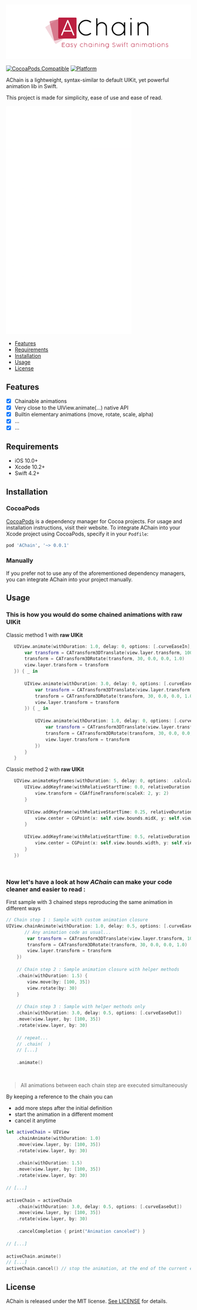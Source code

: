 ![AChain: Easy chaining Swift animations](https://raw.githubusercontent.com/Macistador/AChain/master/Ressources/AChain-logo.png)

[![CocoaPods Compatible](https://img.shields.io/cocoapods/v/AChain.svg)](https://img.shields.io/cocoapods/v/AChain.svg)
[![Platform](https://img.shields.io/cocoapods/p/AChain.svg?style=flat)](https://macistador.github.io/AChain)

AChain is a lightweight, syntax-similar to default UIKit, yet powerful animation lib in Swift.

This project is made for simplicity, ease of use and ease of read.

![demo](https://raw.githubusercontent.com/Macistador/AChain/master/Ressources/AChain-demo.gif)
- [Features](#features)
- [Requirements](#requirements)
- [Installation](#installation)
- [Usage](#usage)
- [License](#license)

## Features

- [x] Chainable animations
- [x] Very close to the UIView.animate(...) native API
- [x] Builtin elementary animations (move, rotate, scale, alpha)
- [x] ...
- [x] ...

## Requirements

- iOS 10.0+
- Xcode 10.2+
- Swift 4.2+

## Installation

### CocoaPods

[CocoaPods](https://cocoapods.org) is a dependency manager for Cocoa projects. For usage and installation instructions, visit their website. To integrate AChain into your Xcode project using CocoaPods, specify it in your `Podfile`:

```ruby
pod 'AChain', '~> 0.0.1'
```

### Manually

If you prefer not to use any of the aforementioned dependency managers, you can integrate AChain into your project manually.

## Usage

### This is how you would do some chained animations with raw UIKit

Classic method 1 with __raw UIKit__
```swift
   UIView.animate(withDuration: 1.0, delay: 0, options: [.curveEaseIn], animations: {
       var transform = CATransform3DTranslate(view.layer.transform, 100, 35, 0)
       transform = CATransform3DRotate(transform, 30, 0.0, 0.0, 1.0)
       view.layer.transform = transform
   }) { _ in

       UIView.animate(withDuration: 3.0, delay: 0, options: [.curveEaseIn], animations: {
           var transform = CATransform3DTranslate(view.layer.transform, 100, 35, 0)
           transform = CATransform3DRotate(transform, 30, 0.0, 0.0, 1.0)
           view.layer.transform = transform
       }) { _ in

           UIView.animate(withDuration: 1.0, delay: 0, options: [.curveEaseIn], animations: {
               var transform = CATransform3DTranslate(view.layer.transform, 100, 35, 0)
               transform = CATransform3DRotate(transform, 30, 0.0, 0.0, 1.0)
               view.layer.transform = transform
           })
       }
   }
```

Classic method 2 with __raw UIKit__
```swift
   UIView.animateKeyframes(withDuration: 5, delay: 0, options: .calculationModeCubic, animations: {
       UIView.addKeyframe(withRelativeStartTime: 0.0, relativeDuration: 0.25) {
           view.transform = CGAffineTransform(scaleX: 2, y: 2)
       }

       UIView.addKeyframe(withRelativeStartTime: 0.25, relativeDuration: 0.25) {
           view.center = CGPoint(x: self.view.bounds.midX, y: self.view.bounds.maxY)
       }

       UIView.addKeyframe(withRelativeStartTime: 0.5, relativeDuration: 0.25) {
           view.center = CGPoint(x: self.view.bounds.width, y: self.view.bounds.height)
       }
   })
```

&nbsp;
### Now let's have a look at how *AChain* can make your code cleaner and easier to read :

First sample with 3 chained steps reproducing the same animation in different ways
```swift
// Chain step 1 : Sample with custom animation closure
UIView.chainAnimate(withDuration: 1.0, delay: 0.5, options: [.curveEaseIn], anim: {
       // Any animation code as usual...
        var transform = CATransform3DTranslate(view.layer.transform, 100, 35, 0)
        transform = CATransform3DRotate(transform, 30, 0.0, 0.0, 1.0)
        view.layer.transform = transform
    })

    // Chain step 2 : Sample animation closure with helper methods
    .chain(withDuration: 1.5) {
        view.move(by: [100, 35])
        view.rotate(by: 30)
    }

    // Chain step 3 : Sample with helper methods only
    .chain(withDuration: 3.0, delay: 0.5, options: [.curveEaseOut])
    .move(view.layer, by: [100, 35])
    .rotate(view.layer, by: 30)

    // repeat...
    // .chain(  )
    // [...]

    .animate()
```
&nbsp;
> All animations between each chain step are executed simultaneously
&nbsp;

By keeping a reference to the chain you can
- add more steps after the initial definition
- start the animation in a different moment
- cancel it anytime

```swift
let activeChain = UIView
    .chainAnimate(withDuration: 1.0)
    .move(view.layer, by: [100, 35])
    .rotate(view.layer, by: 30)

    .chain(withDuration: 1.5)
    .move(view.layer, by: [100, 35])
    .rotate(view.layer, by: 30)

// [...]

activeChain = activeChain
    .chain(withDuration: 3.0, delay: 0.5, options: [.curveEaseOut])
    .move(view.layer, by: [100, 35])
    .rotate(view.layer, by: 30)

    .cancelCompletion { print("Animation canceled") }

// [...]

activeChain.animate()
// [...]
activeChain.cancel() // stop the animation, at the end of the current executing chain step
```

## License

AChain is released under the MIT license. [See LICENSE](https://github.com/macistador/achain/blob/master/LICENSE) for details.
